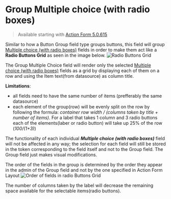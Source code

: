 # Group Multiple choice (with radio boxes)

> Available starting with [Action Form 5.0.615](http://www.dnnsharp.com/download?p=AFORM&v=05.00.615)

Similar to how a Button Group field type groups buttons, this field will group [Multiple choice (with radio boxes)](/action-form/form-fields/form-fields-types/multiple-choice/multiple-choice-with-radio-boxes.html) fields in order to make them act like a **Radio Buttons Grid** as seen in the image below.
![Radio Buttons Grid](https://static.dnnsharp.com/documentation/radio_buttons_grid_layout.png)

The Group Multiple Choice field will render only the selected [Multiple choice (with radio boxes)](/action-form/form-fields/form-fields-types/multiple-choice/multiple-choice-with-radio-boxes.html) fields as a grid by displaying each of them on a row and using the Item text(from datasource) as column title.

**Limitations**:
* all fields need to have the same number of items (prefferably the same datasource)
* each element of the group(row) will be evenly split on the row by following the formula: _container row width / (columns taken by title + number of items)_. For a label that takes 1 column and 3 radio buttons each of the elements(laber or radio button) will take up 25% of the row (_100/(1+3)_)

The functionality of each individual **_Multiple choice (with radio boxes)_** field will not be affected in any way; the selection for each field will still be stored in the token corresponding to the field itself and not to the Group field. The Group field just makes visual modifications.

The order of the fields in the group is determined by the order they appear in the admin of the Group field and not by the one specified in Action Form Layout
![Order of fields in radio Buttons Grid](https://static.dnnsharp.com/documentation/order_of_fields_in_radio_buttons_grid.png)

The number of columns taken by the label will decrease the remaining space available for the selectable items(radio buttons).